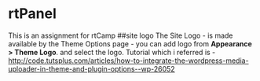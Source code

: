 # rtPanel
This is an assignment for rtCamp
##site logo
The Site Logo - is made available by the Theme Options page - you can add logo from **Appearance > Theme Logo**. and select the logo. Tutorial which i referred is - http://code.tutsplus.com/articles/how-to-integrate-the-wordpress-media-uploader-in-theme-and-plugin-options--wp-26052
